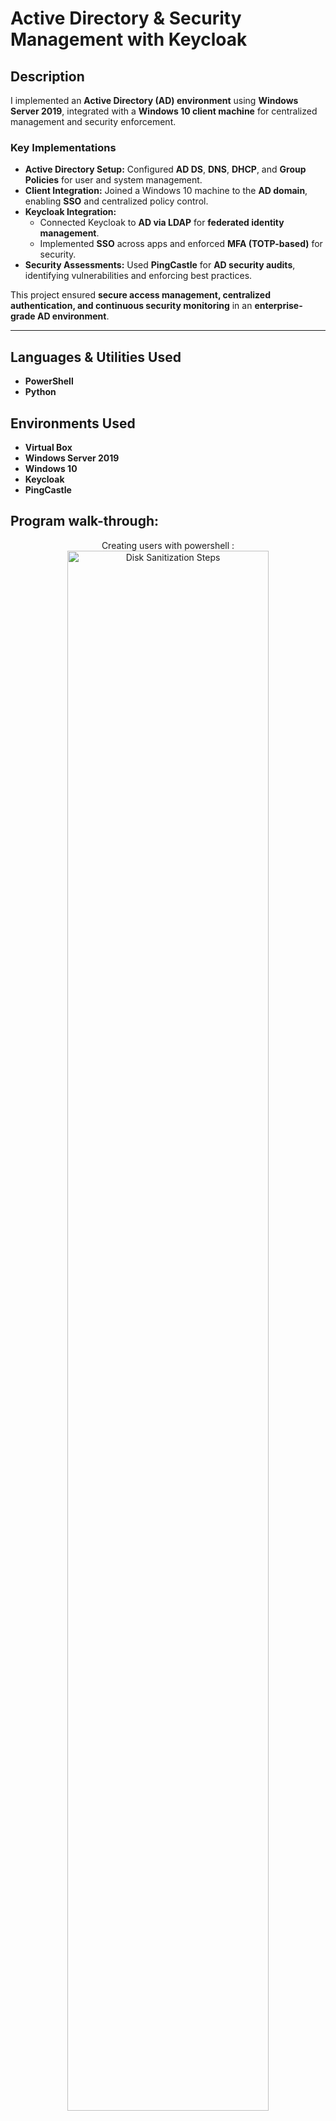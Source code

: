 # **Active Directory & Security Management with Keycloak**

## **Description**
I implemented an **Active Directory (AD) environment** using **Windows Server 2019**, integrated with a **Windows 10 client machine** for centralized management and security enforcement.

### **Key Implementations**
- **Active Directory Setup:** Configured **AD DS**, **DNS**, **DHCP**, and **Group Policies** for user and system management.  
- **Client Integration:** Joined a Windows 10 machine to the **AD domain**, enabling **SSO** and centralized policy control.  
- **Keycloak Integration:**  
  - Connected Keycloak to **AD via LDAP** for **federated identity management**.  
  - Implemented **SSO** across apps and enforced **MFA (TOTP-based)** for security.  
- **Security Assessments:** Used **PingCastle** for **AD security audits**, identifying vulnerabilities and enforcing best practices.

This project ensured **secure access management, centralized authentication, and continuous security monitoring** in an **enterprise-grade AD environment**.

---

## **Languages & Utilities Used**
- **PowerShell**  
- **Python**

## **Environments Used**
- **Virtual Box**  
- **Windows Server 2019**  
- **Windows 10**  
- **Keycloak**  
- **PingCastle**


<h2>Program walk-through:</h2>

<p align="center">
Creating users with powershell : <br/>
<img src="https://imgur.com/3P9qNiE.png" height="80%" width="80%" alt="Disk Sanitization Steps"/>
<br />
<p align="center" >
Configurating the domain name and ip address of the server<br/>
 <img src="https://imgur.com/0sfqD0y" height="80%" width="80%" alt="Disk Sanitization Steps"/>
<br />
<br />
<p align="center" >
creating client machine<br/>
 <img src="https://imgur.com/k1k3aa2" height="80%" width="80%" alt="Disk Sanitization Steps"/>
<br />
<br />
<p align="center" >
Creating an Admin user<br/>
 <img src="https://imgur.com/1EYB4hl" height="80%" width="80%" alt="Disk Sanitization Steps"/>
<br />
<br />
<p align="center" >
Creating Windows 10 vm<br/>
 <img src="https://imgur.com/wkaBo0E.png" height="80%" width="80%" alt="Disk Sanitization Steps"/>
<br />
<br />
<p align="center" >
Creating realm in keycloak<br/>
 <img src="https://imgur.com/ruYy0iI.png" height="80%" width="80%" alt="Disk Sanitization Steps"/>
<br />
<br />
<p align="center" >
Setting up all the configurations of LDAP Provider in keycloak<br/>
 <img src="https://imgur.com/QJQcAxs.png" height="80%" width="80%" alt="Disk Sanitization Steps"/>
<br />
<br />
<p align="center" >
Clients created in keycloak<br/>
 <img src="https://imgur.com/WZ94J0o.png" height="80%" width="80%" alt="Disk Sanitization Steps"/>
<br />
<br />
<p align="center" >
Creating a user in the admin section of keycloak<br/>
 <img src="https://imgur.com/WtBUGwP.png" height="80%" width="80%" alt="Disk Sanitization Steps"/>
<br />
<br />
<p align="center" >
The user that was created in the admin section<br/>
 <img src="https://imgur.com/8vSrLNy.png" height="80%" width="80%" alt="Disk Sanitization Steps"/>
<br />
<br />
<p align="center" >
Interface of ping castle, where we are going to conduct a healthcheck of our AD<br/>
 <img src="https://imgur.com/9K3Z3BL.png" height="80%" width="80%" alt="Disk Sanitization Steps"/>
<br />
<br />
<p align="center" >
Result of healthcheck<br/>
 <img src="https://i.imgur.com/aItBy8w.png" height="80%" width="80%" alt="Disk Sanitization Steps"/>

<br />
<br />

</p>

<!--
 ```diff
- text in red
+ text in green
! text in orange
# text in gray
@@ text in purple (and bold)@@
```
--!>
